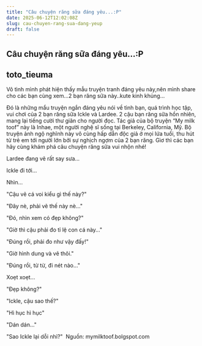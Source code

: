 ```yaml
---
title: "Câu chuyện răng sữa đáng yêu...:P"
date: 2025-06-12T12:02:08Z
slug: cau-chuyen-rang-sua-dang-yeup
draft: false
---
```


## Câu chuyện răng sữa đáng yêu...:P

## toto_tieuma

Vô tình mình phát hiện thấy mẫu truyện tranh đáng yêu này,nên mình share cho các bạn cùng xem...2 bạn răng sữa này..kute kinh khủng...
 
Đó là những mẩu truyện ngắn đáng yêu nói về tình bạn, quá trình học tập, vui chơi của 2 bạn răng sữa Ickle và Lardee. 2 cậu bạn răng sữa hồn nhiên, mang lại tiếng cười thư giãn cho người đọc. Tác giả của bộ truyện “My milk toof” này là Inhae, một người nghệ sĩ sống tại Berkeley, California, Mỹ. Bộ truyện ảnh ngộ nghĩnh này vô cùng hấp dẫn độc giả ở mọi lứa tuổi, thu hút từ trẻ em tới người lớn bởi sự nghịch ngợm của 2 bạn răng. Gìơ thì các bạn hãy cùng khám phá câu chuyện răng sữa vui nhộn nhé!
 

Lardee đang vẽ rất say sưa…

Ickle đi tới…
 

Nhìn…

"Cậu vẽ cá voi kiểu gì thế này?"

"Đây nè, phải vẽ thế này nè…"

"Đó, nhìn xem có đẹp không?"

"Giờ thì cậu phải đo tỉ lệ con cá này…"

"Đúng rồi, phải đo như vậy đấy!"

"Giờ hình dung và vẽ thôi."

"Đúng rồi, từ từ, đi nét nào…"

Xoẹt xoẹt…

"Đẹp không?"

"Ickle, cậu sao thế?"

"Hì hục hì hục"


"Dán dán…"

"Sao Ickle lại dỗi nhỉ?"
 ​ ​Nguồn: mymilktoof.bolgspot.com​